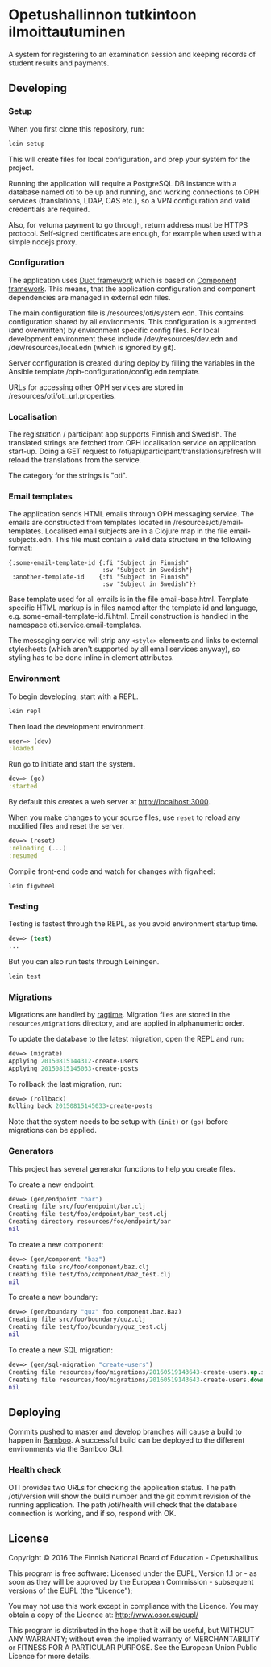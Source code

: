 # Opetushallinnon tutkintoon ilmoittautuminen

A system for registering to an examination session and keeping records of student results and payments. 

## Developing

### Setup

When you first clone this repository, run:

```sh
lein setup
```

This will create files for local configuration, and prep your system
for the project.

Running the application will require a PostgreSQL DB instance with a database named oti to be up and running, and
working connections to OPH services (translations, LDAP, CAS etc.), so a VPN configuration and valid credentials are 
required.

Also, for vetuma payment to go through, return address must be HTTPS protocol. Self-signed certificates are enough, for example when used with a simple nodejs proxy.

### Configuration

The application uses [Duct framework](https://github.com/duct-framework/duct) which is based on
[Component framework](https://github.com/stuartsierra/component). This means, that the application configuration and
component dependencies are managed in external edn files.

The main configuration file is /resources/oti/system.edn. This contains configuration shared by all environments.
This configuration is augmented (and overwritten) by environment specific config files. For local development
environment these include /dev/resources/dev.edn and /dev/resources/local.edn (which is ignored by git).

Server configuration is created during deploy by filling the variables in the Ansible template 
/oph-configuration/config.edn.template.

URLs for accessing other OPH services are stored in /resources/oti/oti_url.properties.

### Localisation

The registration / participant app supports Finnish and Swedish. The translated strings are fetched from OPH
localisation service on application start-up. Doing a GET request to /oti/api/participant/translations/refresh
will reload the translations from the service.

The category for the strings is "oti".

### Email templates

The application sends HTML emails through OPH messaging service. The emails are constructed from templates located in
/resources/oti/email-templates. Localised email subjects are in a Clojure map in the file email-subjects.edn. This file
must contain a valid data structure in the following format:

    {:some-email-template-id {:fi "Subject in Finnish"
                              :sv "Subject in Swedish"}
     :another-template-id    {:fi "Subject in Finnish"
                              :sv "Subject in Swedish"}}

Base template used for all emails is in the file email-base.html. Template specific HTML markup is in files named after
the template id and language, e.g. some-email-template-id.fi.html. Email construction is handled in the namespace 
oti.service.email-templates.

The messaging service will strip any `<style>` elements and links to external stylesheets (which aren't supported by
all email services anyway), so styling has to be done inline in element attributes. 

### Environment

To begin developing, start with a REPL.

```sh
lein repl
```

Then load the development environment.

```clojure
user=> (dev)
:loaded
```

Run `go` to initiate and start the system.

```clojure
dev=> (go)
:started
```

By default this creates a web server at <http://localhost:3000>.

When you make changes to your source files, use `reset` to reload any
modified files and reset the server.

```clojure
dev=> (reset)
:reloading (...)
:resumed
```

Compile front-end code and watch for changes with figwheel:

    lein figwheel

### Testing

Testing is fastest through the REPL, as you avoid environment startup
time.

```clojure
dev=> (test)
...
```

But you can also run tests through Leiningen.

```sh
lein test
```

### Migrations

Migrations are handled by [ragtime][]. Migration files are stored in
the `resources/migrations` directory, and are applied in alphanumeric
order.

To update the database to the latest migration, open the REPL and run:

```clojure
dev=> (migrate)
Applying 20150815144312-create-users
Applying 20150815145033-create-posts
```

To rollback the last migration, run:

```clojure
dev=> (rollback)
Rolling back 20150815145033-create-posts
```

Note that the system needs to be setup with `(init)` or `(go)` before
migrations can be applied.

[ragtime]: https://github.com/weavejester/ragtime

### Generators

This project has several generator functions to help you create files.

To create a new endpoint:

```clojure
dev=> (gen/endpoint "bar")
Creating file src/foo/endpoint/bar.clj
Creating file test/foo/endpoint/bar_test.clj
Creating directory resources/foo/endpoint/bar
nil
```

To create a new component:

```clojure
dev=> (gen/component "baz")
Creating file src/foo/component/baz.clj
Creating file test/foo/component/baz_test.clj
nil
```

To create a new boundary:

```clojure
dev=> (gen/boundary "quz" foo.component.baz.Baz)
Creating file src/foo/boundary/quz.clj
Creating file test/foo/boundary/quz_test.clj
nil
```

To create a new SQL migration:

```clojure
dev=> (gen/sql-migration "create-users")
Creating file resources/foo/migrations/20160519143643-create-users.up.sql
Creating file resources/foo/migrations/20160519143643-create-users.down.sql
nil
```

## Deploying

Commits pushed to master and develop branches will cause a build to happen in 
[Bamboo](https://bamboo.oph.ware.fi/browse/OTI-OB). A successful build can be deployed to the different environments
via the Bamboo GUI.

### Health check

OTI provides two URLs for checking the application status. The path /oti/version will show the build number
and the git commit revision of the running application. The path /oti/health will check that the database connection
is working, and if so, respond with OK.

## License

Copyright © 2016 The Finnish National Board of Education - Opetushallitus

This program is free software: Licensed under the EUPL, Version 1.1 or - as soon as they will be 
approved by the European Commission - subsequent versions of the EUPL (the "Licence");

You may not use this work except in compliance with the Licence. You may obtain a copy of the 
Licence at: http://www.osor.eu/eupl/

This program is distributed in the hope that it will be useful, but WITHOUT ANY WARRANTY; 
without even the implied warranty of MERCHANTABILITY or FITNESS FOR A PARTICULAR PURPOSE. 
See the European Union Public Licence for more details.
